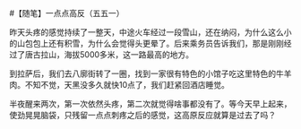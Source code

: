 #【随笔】一点点高反（五五一）

昨天头疼的感觉持续了一整天，中途火车经过一段雪山，还在纳闷，为什么这么小的山包包上还有积雪，为什么会觉得头更晕了。后来乘务员告诉我们，那是刚刚经过了唐古拉山，海拔5000多米，这一路最高的地方。

到拉萨后，我们去八廓街转了一圈，找到一家很有特色的小馆子吃这里特色的牛羊肉。不知不觉，天黑没多久就快10点了，我们赶紧回酒店睡觉。

半夜醒来两次，第一次依然头疼，第二次就觉得啥事都没有了。等今天早上起来，使劲晃晃脑袋，只残留一点点刺疼之后的感觉，这高原反应就算是过去了吗？